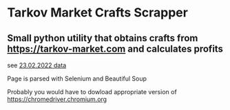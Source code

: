 # Tarkov Market Crafts Scrapper
 
## Small python utility that obtains crafts from https://tarkov-market.com and calculates profits

 see  [23.02.2022 data](parser.ipynb)

 Page is parsed with Selenium and Beautiful Soup

 Probably you would have to dowload appropriate version of https://chromedriver.chromium.org

